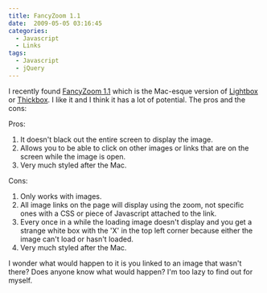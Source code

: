 ```yaml
---
title: FancyZoom 1.1
date:  2009-05-05 03:16:45
categories:
  - Javascript
  - Links
tags:
  - Javascript
  - jQuery
---
```


I recently found <a href="http://www.cabel.name/2008/02/fancyzoom-10.html" target="_blank">FancyZoom 1.1</a> which is the Mac-esque version of <a href="http://www.huddletogether.com/projects/lightbox2/" target="_blank">Lightbox</a> or <a href="http://jquery.com/demo/thickbox/" target="_blank">Thickbox</a>. I like it and I think it has a lot of potential. The pros and the cons:

Pros:

1.  It doesn't black out the entire screen to display the image.
2.  Allows you to be able to click on other images or links that are on the screen while the image is open.
3.  Very much styled after the Mac.

Cons:

1.  Only works with images.
2.  All image links on the page will display using the zoom, not specific ones with a CSS or piece of Javascript attached to the link.
3.  Every once in a while the loading image doesn't display and you get a strange white box with the 'X' in the top left corner because either the image can't load or hasn't loaded.
4.  Very much styled after the Mac.

I wonder what would happen to it is you linked to an image that wasn't there? Does anyone know what would happen? I'm too lazy to find out for myself.

